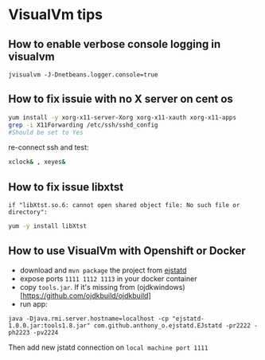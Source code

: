 # VisualVm tips
 
## How to enable verbose console logging in visualvm
`jvisualvm -J-Dnetbeans.logger.console=true`  

## How to fix issuie with no X server on cent os
```bash
yum install -y xorg-x11-server-Xorg xorg-x11-xauth xorg-x11-apps
grep -i X11Forwarding /etc/ssh/sshd_config
#Should be set to Yes
```
re-connect ssh and test:
```bash
xclock& , xeyes&
```

## How to fix issue libxtst
`if "libXtst.so.6: cannot open shared object file: No such file or directory":`

```bash
yum -y install libXtst
```

## How to use VisualVm with Openshift or Docker

* download and `mvn package` the project from [ejstatd](https://github.com/anthony-o/ejstatd)
* expose ports `1111 1112 1113` in your docker container
* copy `tools.jar`. If it's missing from (ojdkwindows)[https://github.com/ojdkbuild/ojdkbuild]
* run app:
```
java -Djava.rmi.server.hostname=localhost -cp "ejstatd-1.0.0.jar:tools1.8.jar" com.github.anthony_o.ejstatd.EJstatd -pr2222 -ph2223 -pv2224
```
Then add new jstatd connection on `local machine port 1111`